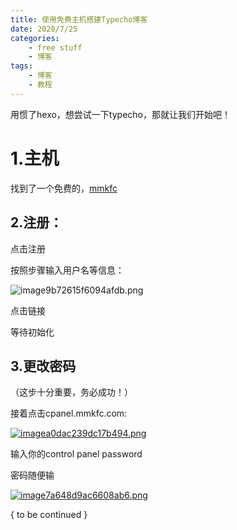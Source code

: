 ```yaml
---
title: 使用免费主机搭建Typecho博客
date: 2020/7/25
categories:
    - free stuff
    - 博客
tags:
    - 博客
    - 教程
---
```


<!-- more -->
用惯了hexo，想尝试一下typecho，那就让我们开始吧！

# 1.主机
找到了一个免费的，[mmkfc](http://mmkfc.com)

## 2.注册：

点击注册

按照步骤输入用户名等信息：

![image9b72615f6094afdb.png](https://www.helloimg.com/images/2020/07/25/image9b72615f6094afdb.png)

点击链接

等待初始化

## 3.更改密码

（这步十分重要，务必成功！）

接着点击cpanel.mmkfc.com:

[![imagea0dac239dc17b494.png](https://www.helloimg.com/images/2020/07/25/imagea0dac239dc17b494.png)](https://www.helloimg.com/image/XeysQ)

输入你的control panel password

密码随便输

[![image7a648d9ac6608ab6.png](https://www.helloimg.com/images/2020/07/25/image7a648d9ac6608ab6.png)](https://www.helloimg.com/image/Xq5vt)

{ to be continued }
